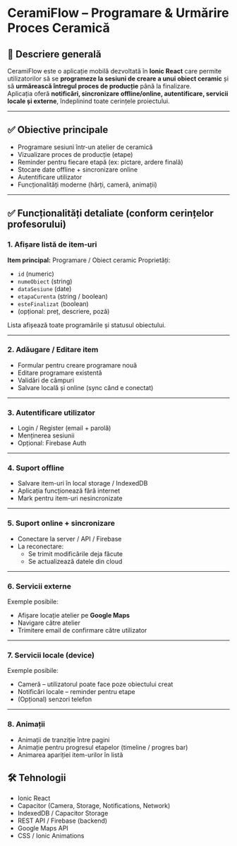 # CeramiFlow – Programare & Urmărire Proces Ceramică

## 🎯 Descriere generală
CeramiFlow este o aplicație mobilă dezvoltată în **Ionic React** care permite utilizatorilor să se **programeze la sesiuni de creare a unui obiect ceramic** și să **urmărească întregul proces de producție** până la finalizare.  
Aplicația oferă **notificări, sincronizare offline/online, autentificare, servicii locale și externe**, îndeplinind toate cerințele proiectului.

---

## ✅ Obiective principale
- Programare sesiuni într-un atelier de ceramică
- Vizualizare proces de producție (etape)
- Reminder pentru fiecare etapă (ex: pictare, ardere finală)
- Stocare date offline + sincronizare online
- Autentificare utilizator
- Funcționalități moderne (hărți, cameră, animații)

---

## ✅ Funcționalități detaliate (conform cerințelor profesorului)

### 1. Afișare listă de item-uri
**Item principal:** Programare / Obiect ceramic
Proprietăți:
- `id` (numeric)
- `numeObiect` (string)
- `dataSesiune` (date)
- `etapaCurenta` (string / boolean)
- `esteFinalizat` (boolean)
- (opțional: preț, descriere, poză)

Lista afișează toate programările și statusul obiectului.

---

### 2. Adăugare / Editare item
- Formular pentru creare programare nouă
- Editare programare existentă
- Validări de câmpuri
- Salvare locală și online (sync când e conectat)

---

### 3. Autentificare utilizator
- Login / Register (email + parolă)
- Menținerea sesiunii
- Opțional: Firebase Auth

---

### 4. Suport offline
- Salvare item-uri în local storage / IndexedDB
- Aplicația funcționează fără internet
- Mark pentru item-uri nesincronizate

---

### 5. Suport online + sincronizare
- Conectare la server / API / Firebase
- La reconectare:
  - Se trimit modificările deja făcute
  - Se actualizează datele din cloud

---

### 6. Servicii externe
Exemple posibile:
- Afișare locație atelier pe **Google Maps**
- Navigare către atelier
- Trimitere email de confirmare către utilizator

---

### 7. Servicii locale (device)
Exemple posibile:
- Cameră – utilizatorul poate face poze obiectului creat
- Notificări locale – reminder pentru etape
- (Opțional) senzori telefon

---

### 8. Animații
- Animații de tranziție între pagini
- Animație pentru progresul etapelor (timeline / progres bar)
- Animarea apariției item-urilor în listă


## 🛠️ Tehnologii
- Ionic React
- Capacitor (Camera, Storage, Notifications, Network)
- IndexedDB / Capacitor Storage
- REST API / Firebase (backend)
- Google Maps API
- CSS / Ionic Animations


